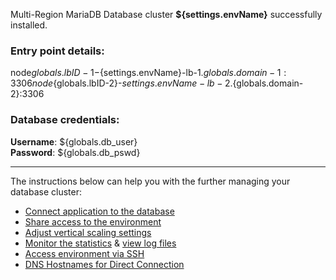 Multi-Region MariaDB Database cluster **${settings.envName}** successfully installed.


### Entry point details:    
node${globals.lbID-1}-${settings.envName}-lb-1.${globals.domain-1}:3306   
node${globals.lbID-2}-${settings.envName}-lb-2.${globals.domain-2}:3306   

### Database credentials:   
**Username**: ${globals.db_user}  
**Password**: ${globals.db_pswd}  

___

The instructions below can help you with the further managing your database cluster:

- [Connect application to the database](https://docs.jelastic.com/database-connection)
- [Share access to the environment](https://docs.jelastic.com/share-environment)
- [Adjust vertical scaling settings](https://docs.jelastic.com/automatic-vertical-scaling)
- [Monitor the statistics](https://docs.jelastic.com/view-app-statistics) & [view log files](https://docs.jelastic.com/view-log-files)
- [Access environment via SSH](https://docs.jelastic.com/ssh-access)
- [DNS Hostnames for Direct Connection](https://jelastic.com/blog/dns-hostnames-for-direct-container-connection-at-jelastic-paas/)

